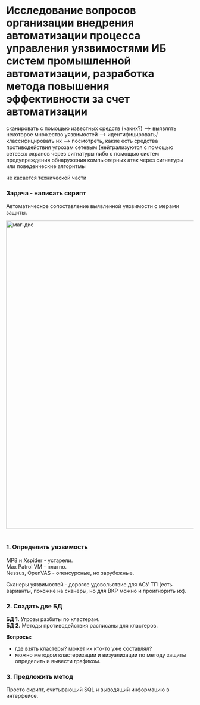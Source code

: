# Исследование вопросов организации внедрения автоматизации процесса управления уязвимостями ИБ систем промышленной автоматизации, разработка метода повышения эффективности за счет автоматизации

сканировать с помощью известных средств (каких?) —> выявлять некоторое множество уязвимостей —> идентифицировать/классифицировать их —> посмотреть, какие есть средства противодействия угрозам сетевым (нейтрализуются с помощью сетевых экранов через сигнатуры либо с помощью систем предупреждения обнаружения компьютерных атак через сигнатуры или поведенческие алгоритмы

не касается технической части


### Задача - написать скрипт

Автоматическое сопоставление выявленной уязвимости с мерами защиты.

<img width="827" alt="маг-дис" src="https://github.com/user-attachments/assets/afa9e9a0-465e-42b7-813e-32cd527eeb9b">

#

### 1. Определить уязвимость

МР8 и Xspider - устарели. <br/>
Max Patrol VM - платно. <br/>
Nessus, OpenVAS - опенсурсные, но зарубежные.

Сканеры уязвимостей - дорогое удовольствие для АСУ ТП (есть варианты, похожие на сканеры, но для ВКР можно и проигнорить их).

### 2. Создать две БД

**БД 1.** Угрозы разбиты по кластерам. <br/>
**БД 2.** Методы противодействия расписаны для кластеров.

**Вопросы:** <br/>
- где взять кластеры? может их кто-то уже составлял? <br/>
- можно методом кластеризации и визуализации по методу защиты определить и вывести графиком.

### 3. Предложить метод

Просто скрипт, считывающий SQL и выводящий информацию в интерфейсе.
